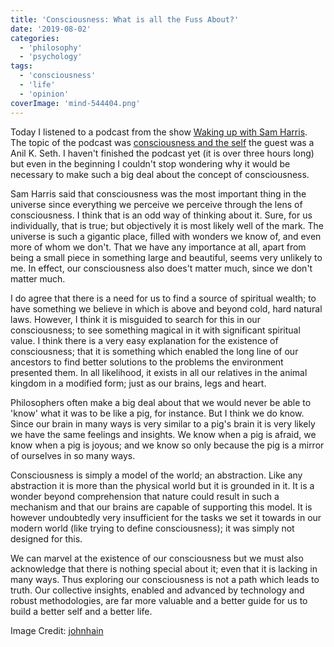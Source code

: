 ```yaml
---
title: 'Consciousness: What is all the Fuss About?'
date: '2019-08-02'
categories:
  - 'philosophy'
  - 'psychology'
tags:
  - 'consciousness'
  - 'life'
  - 'opinion'
coverImage: 'mind-544404.png'
---
```


Today I listened to a podcast from the show [Waking up with Sam Harris](https://samharris.org/podcast/). The topic of the podcast was [consciousness and the self](https://samharris.org/podcasts/113-consciousness-and-the-self/) the guest was a Anil K. Seth. I haven't finished the podcast yet (it is over three hours long) but even in the beginning I couldn't stop wondering why it would be necessary to make such a big deal about the concept of consciousness.

Sam Harris said that consciousness was the most important thing in the universe since everything we perceive we perceive through the lens of consciousness. I think that is an odd way of thinking about it. Sure, for us individually, that is true; but objectively it is most likely well of the mark. The universe is such a gigantic place, filled with wonders we know of, and even more of whom we don't. That we have any importance at all, apart from being a small piece in something large and beautiful, seems very unlikely to me. In effect, our consciousness also does't matter much, since we don't matter much.

I do agree that there is a need for us to find a source of spiritual wealth; to have something we believe in which is above and beyond cold, hard natural laws. However, I think it is misguided to search for this in our consciousness; to see something magical in it with significant spiritual value. I think there is a very easy explanation for the existence of consciousness; that it is something which enabled the long line of our ancestors to find better solutions to the problems the environment presented them. In all likelihood, it exists in all our relatives in the animal kingdom in a modified form; just as our brains, legs and heart.

Philosophers often make a big deal about that we would never be able to 'know' what it was to be like a pig, for instance. But I think we do know. Since our brain in many ways is very similar to a pig's brain it is very likely we have the same feelings and insights. We know when a pig is afraid, we know when a pig is joyous; and we know so only because the pig is a mirror of ourselves in so many ways.

Consciousness is simply a model of the world; an abstraction. Like any abstraction it is more than the physical world but it is grounded in it. It is a wonder beyond comprehension that nature could result in such a mechanism and that our brains are capable of supporting this model. It is however undoubtedly very insufficient for the tasks we set it towards in our modern world (like trying to define consciousness); it was simply not designed for this.

We can marvel at the existence of our consciousness but we must also acknowledge that there is nothing special about it; even that it is lacking in many ways. Thus exploring our consciousness is not a path which leads to truth. Our collective insights, enabled and advanced by technology and robust methodologies, are far more valuable and a better guide for us to build a better self and a better life.

Image Credit: [johnhain](https://pixabay.com/illustrations/mind-brain-mindset-perception-544404/)
